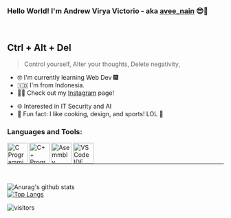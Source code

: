 ### Hello World! I'm Andrew Virya Victorio - aka [avee_nain][instagram] 😎🤙

</br>

## Ctrl + Alt + Del
> Control yourself,
> Alter your thoughts,
> Delete negativity,

- 🤓 I'm currently learning Web Dev 🎆
- 🇮🇩 I'm from Indonesia.
- 👨‍💻 Check out my [Instagram][instagram] page! 
<!-- 📚 3rd semester CS student. -->
- 🌐 Interested in IT Security and AI
- 👾 Fun fact: I like cooking, design, and sports! LOL 🤣

<!--### Connect with me:

[<img align="left" alt="Discord Icon" width="48px" src="https://img.icons8.com/color/48/000000/discord-new-logo.png"/>][discord][<img align="left" alt="Instagram Icon" width="48px" src="https://img.icons8.com/fluent/48/000000/instagram-new.png"/>][instagram][<img align="left" alt="Facebook Icon" width="48px" src="https://img.icons8.com/color/48/000000/facebook-new.png"/>][facebook][<img align="left" alt="Twitter Icon" width="48px" src="https://img.icons8.com/color/48/000000/twitter.png"/>][twitter][<img align="left" alt="Telegram Icon" width="48px" src="https://img.icons8.com/color/48/000000/telegram-app--v1.png"/>][telegram]-->

### Languages and Tools:

[<img align="left" alt="C Programming Language" width="48px" src="https://img.icons8.com/color/48/000000/c-programming.png"/>][instagram][<img align="left" alt="C++ Programming Language" width="48px" src="https://img.icons8.com/color/48/000000/c-plus-plus-logo.png"/>][instagram][<img align="left" alt="Asemmbly Language" width="48px" src="https://i.pinimg.com/originals/25/a8/5d/25a85d9e5057430d82273a3c75e73014.png"/>][instagram][<img align="left" alt="VSCode IDE" width="48px" src="https://img.icons8.com/fluent/48/000000/visual-studio-code-2019.png"/>][instagram]


</br>
</br>

---

</br>

![Anurag's github stats](https://github-readme-stats.vercel.app/api?username=aveenain&show_icons=true&theme=cobalt)
</br>
[![Top Langs](https://github-readme-stats.vercel.app/api/top-langs/?username=aveenain&langs_count=8)](https://github.com/anuraghazra/github-readme-stats)

![visitors](https://visitor-badge.glitch.me/badge?page_id=aveenain.visitor-badge)

[discord]: https://discordapp.com/users/427705070398996485/
[twitter]: https://twitter.com/avee_nain
[instagram]: https://www.instagram.com/avv_210/
[facebook]: https://www.facebook.com/aveenain/
[telegram]: https://t.me/aveenain

<!--
**aveenain/aveenain** is a ✨ _special_ ✨ repository because its `README.md` (this file) appears on your GitHub profile.-->
